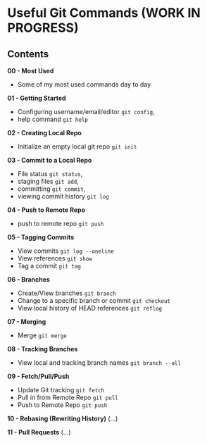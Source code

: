 # Useful Git Commands (WORK IN PROGRESS)

## Contents

**00 - Most Used** 

- Some of my most used commands day to day

**01 - Getting Started** 

- Configuring username/email/editor ```git config```,
- help command ```git help```

**02 - Creating Local Repo** 

- Initialize an empty local git repo ```git init```

**03 - Commit to a Local Repo** 

- File status ```git status```,
- staging files ```git add```,
- committing ```git commit```,
- viewing commit history ```git log```

**04 - Push to Remote Repo**

- push to remote repo ```git push```

**05 - Tagging Commits**

- View commits ```git log --oneline```
- View references ```git show```
- Tag a commit ```git tag``` 

**06 - Branches**

- Create/View branches ```git branch```
- Change to a specific branch or commit ```git checkout```
- View local history of HEAD references ```git reflog```

**07 - Merging**

- Merge ```git merge```

**08 - Tracking Branches**

- View local and tracking branch names ```git branch --all```

**09 - Fetch/Pull/Push**

- Update Git tracking ```git fetch```
- Pull in from Remote Repo ```git pull```
- Push to Remote Repo ```git push```

**10 - Rebasing (Rewriting History)** (...)

**11 - Pull Requests** (...)
